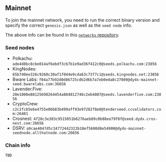 ## Mainnet

To join the mainnet network, you need to run the correct binary version and specify the correct `genesis.json` as well as the `seed node` info.

The above info can be found in this [`networks` repository](https://github.com/dydxopsdao/networks).

### Seed nodes
- Polkachu: `ade4d8bc8cbe014af6ebdf3cb7b1e9ad36f412c0@seeds.polkachu.com:23856`
- KingNodes: `65b740ee326c9260c30af1f044e9cda63c73f7c1@seeds.kingnodes.net:23856`
- Bware Labs: `f04a77b92d0d86725cdb2d6b7a7eb0eda8c27089@dydx-mainnet-seed.bwarelabs.com:36656`
- Lavender.Five: `20e1000e88125698264454a884812746c2eb4807@seeds.lavenderfive.com:23856`
- CryptoCrew: `c2c2fcb5e6e4755e06b83b499aff93e97282f8e8@tenderseed.ccvalidators.com:26401`
- Crosnest: `4f20c3e303c9515051b6276aeb89c0b88ee79f8f@seed.dydx.cros-nest.com:26656`
- DSRV: `a9cae4047d5c34772442322b10ef5600d8e54900@dydx-mainnet-seednode.allthatnode.com:26656`

### Chain info
```
TBD
```
